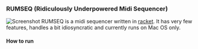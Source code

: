 ### RUMSEQ (Ridiculously Underpowered Midi Sequencer)
![Screenshot](http://dikidoom.github.io/rumseq.png)
RUMSEQ is a midi sequencer written in [racket](http://racket-lang.org/).
It has very few features, handles a bit idiosyncratic and currently runs on Mac OS only.

#### How to run
